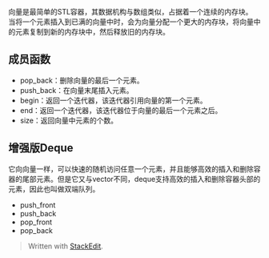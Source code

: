 向量是最简单的STL容器，其数据机构与数组类似，占据着一个连续的内存块。
当将一个元素插入到已满的向量中时，会为向量分配一个更大的内存块，将向量中的元素复制到新的内存块中，然后释放旧的内存块。
## 成员函数
 - pop_back：删除向量的最后一个元素。
 - push_back：在向量末尾插入元素。
 - begin：返回一个迭代器，该迭代器引用向量的第一个元素。
 - end：返回一个迭代器，该迭代器位于向量的最后一个元素之后。
 - size：返回向量中元素的个数。
## 增强版Deque
它向向量一样，可以快速的随机访问任意一个元素，并且能够高效的插入和删除容器的尾部元素。但是它又与vector不同，deque支持高效的插入和删除容器头部的元素，因此也叫做双端队列。
- push_front
- push_back
- pop_front
- pop_back
> Written with [StackEdit](https://stackedit.io/).
<!--stackedit_data:
eyJoaXN0b3J5IjpbLTMzMzA1OTUwMF19
-->